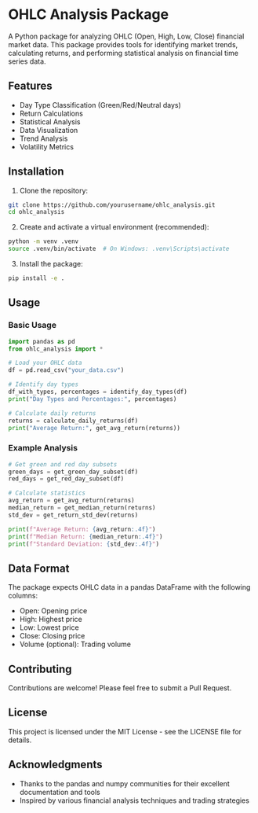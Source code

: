 # OHLC Analysis Package

A Python package for analyzing OHLC (Open, High, Low, Close) financial market data. This package provides tools for identifying market trends, calculating returns, and performing statistical analysis on financial time series data.

## Features

- Day Type Classification (Green/Red/Neutral days)
- Return Calculations
- Statistical Analysis
- Data Visualization
- Trend Analysis
- Volatility Metrics

## Installation

1. Clone the repository:
```bash
git clone https://github.com/yourusername/ohlc_analysis.git
cd ohlc_analysis
```

2. Create and activate a virtual environment (recommended):
```bash
python -m venv .venv
source .venv/bin/activate  # On Windows: .venv\Scripts\activate
```

3. Install the package:
```bash
pip install -e .
```

## Usage

### Basic Usage

```python
import pandas as pd
from ohlc_analysis import *

# Load your OHLC data
df = pd.read_csv("your_data.csv")

# Identify day types
df_with_types, percentages = identify_day_types(df)
print("Day Types and Percentages:", percentages)

# Calculate daily returns
returns = calculate_daily_returns(df)
print("Average Return:", get_avg_return(returns))
```

### Example Analysis

```python
# Get green and red day subsets
green_days = get_green_day_subset(df)
red_days = get_red_day_subset(df)

# Calculate statistics
avg_return = get_avg_return(returns)
median_return = get_median_return(returns)
std_dev = get_return_std_dev(returns)

print(f"Average Return: {avg_return:.4f}")
print(f"Median Return: {median_return:.4f}")
print(f"Standard Deviation: {std_dev:.4f}")
```

## Data Format

The package expects OHLC data in a pandas DataFrame with the following columns:
- Open: Opening price
- High: Highest price
- Low: Lowest price
- Close: Closing price
- Volume (optional): Trading volume

## Contributing

Contributions are welcome! Please feel free to submit a Pull Request.

## License

This project is licensed under the MIT License - see the LICENSE file for details.

## Acknowledgments

- Thanks to the pandas and numpy communities for their excellent documentation and tools
- Inspired by various financial analysis techniques and trading strategies

